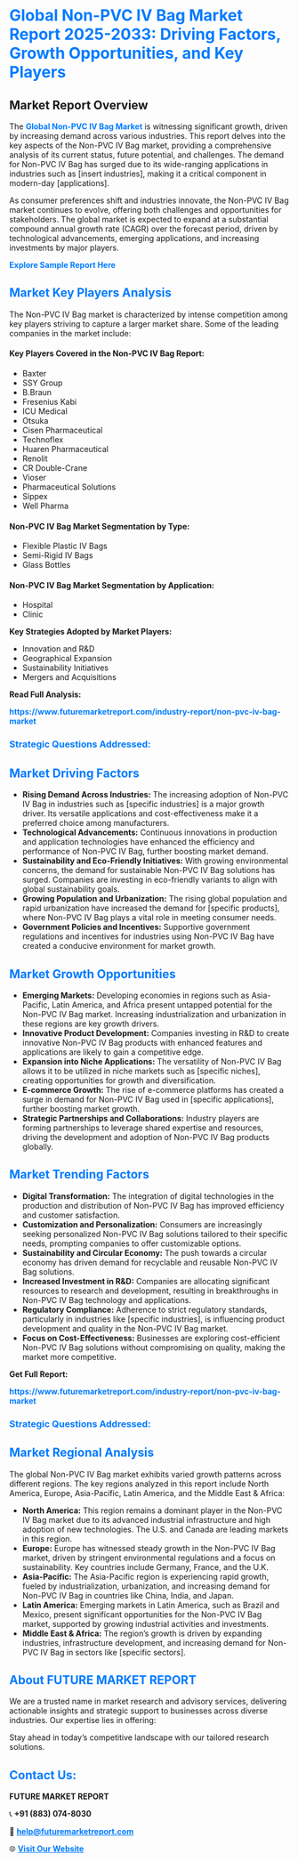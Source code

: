 <h1 style="color: #007BFF;">Global Non-PVC IV Bag Market Report 2025-2033: Driving Factors, Growth Opportunities, and Key Players</h1>

<section id="overview">
<h2>Market Report Overview</h2>
<p>The <a href="https://www.futuremarketreport.com/industry-report/non-pvc-iv-bag-market" style="color: #007BFF; text-decoration: none;"><strong>Global Non-PVC IV Bag Market</strong></a> is witnessing significant growth, driven by increasing demand across various industries. This report delves into the key aspects of the Non-PVC IV Bag market, providing a comprehensive analysis of its current status, future potential, and challenges. The demand for Non-PVC IV Bag has surged due to its wide-ranging applications in industries such as [insert industries], making it a critical component in modern-day [applications].</p>
<p>As consumer preferences shift and industries innovate, the Non-PVC IV Bag market continues to evolve, offering both challenges and opportunities for stakeholders. The global market is expected to expand at a substantial compound annual growth rate (CAGR) over the forecast period, driven by technological advancements, emerging applications, and increasing investments by major players.</p>
</section>

<section id="overview">
<p><a href="https://www.futuremarketreport.com/request-sample/reportId=80057" style="color: #007BFF; text-decoration: none;"><strong>Explore Sample Report Here</strong></a></p>
</section>

<section id="key-players">
<h2 style="color: #007BFF;">Market Key Players Analysis</h2>
<p>The Non-PVC IV Bag market is characterized by intense competition among key players striving to capture a larger market share. Some of the leading companies in the market include:</p>
<h4>Key Players Covered in the Non-PVC IV Bag Report:</h4>
<ul><li>Baxter</li><li>SSY Group</li><li>B.Braun</li><li>Fresenius Kabi</li><li>ICU Medical</li><li>Otsuka</li><li>Cisen Pharmaceutical</li><li>Technoflex</li><li>Huaren Pharmaceutical</li><li>Renolit</li><li>CR Double-Crane</li><li>Vioser</li><li>Pharmaceutical Solutions</li><li>Sippex</li><li>Well Pharma</li></ul>
<h4>Non-PVC IV Bag Market Segmentation by Type:</h4>
<ul><li>Flexible Plastic IV Bags</li><li>Semi-Rigid IV Bags</li><li>Glass Bottles</li></ul>

<h4>Non-PVC IV Bag Market Segmentation by Application:</h4>
<ul><li>Hospital</li><li>Clinic</li></ul>
<p><strong>Key Strategies Adopted by Market Players:</strong></p>
<ul>
<li>Innovation and R&D</li>
<li>Geographical Expansion</li>
<li>Sustainability Initiatives</li>
<li>Mergers and Acquisitions</li>
</ul>
</section>

<section>
<p><strong>Read Full Analysis: </strong></p><a href="https://www.futuremarketreport.com/industry-report/non-pvc-iv-bag-market" style="color: #007BFF; text-decoration: none;"><strong>https://www.futuremarketreport.com/industry-report/non-pvc-iv-bag-market</strong></a>
<h3 style="color: #007BFF;">Strategic Questions Addressed:</h3>
</section>

<section id="driving-factors">
<h2 style="color: #007BFF;">Market Driving Factors</h2>
<ul>
<li><strong>Rising Demand Across Industries:</strong> The increasing adoption of Non-PVC IV Bag in industries such as [specific industries] is a major growth driver. Its versatile applications and cost-effectiveness make it a preferred choice among manufacturers.</li>
<li><strong>Technological Advancements:</strong> Continuous innovations in production and application technologies have enhanced the efficiency and performance of Non-PVC IV Bag, further boosting market demand.</li>
<li><strong>Sustainability and Eco-Friendly Initiatives:</strong> With growing environmental concerns, the demand for sustainable Non-PVC IV Bag solutions has surged. Companies are investing in eco-friendly variants to align with global sustainability goals.</li>
<li><strong>Growing Population and Urbanization:</strong> The rising global population and rapid urbanization have increased the demand for [specific products], where Non-PVC IV Bag plays a vital role in meeting consumer needs.</li>
<li><strong>Government Policies and Incentives:</strong> Supportive government regulations and incentives for industries using Non-PVC IV Bag have created a conducive environment for market growth.</li>
</ul>
</section>

<section id="growth-opportunities">
<h2 style="color: #007BFF;">Market Growth Opportunities</h2>
<ul>
<li><strong>Emerging Markets:</strong> Developing economies in regions such as Asia-Pacific, Latin America, and Africa present untapped potential for the Non-PVC IV Bag market. Increasing industrialization and urbanization in these regions are key growth drivers.</li>
<li><strong>Innovative Product Development:</strong> Companies investing in R&D to create innovative Non-PVC IV Bag products with enhanced features and applications are likely to gain a competitive edge.</li>
<li><strong>Expansion into Niche Applications:</strong> The versatility of Non-PVC IV Bag allows it to be utilized in niche markets such as [specific niches], creating opportunities for growth and diversification.</li>
<li><strong>E-commerce Growth:</strong> The rise of e-commerce platforms has created a surge in demand for Non-PVC IV Bag used in [specific applications], further boosting market growth.</li>
<li><strong>Strategic Partnerships and Collaborations:</strong> Industry players are forming partnerships to leverage shared expertise and resources, driving the development and adoption of Non-PVC IV Bag products globally.</li>
</ul>
</section>

<section id="trending-factors">
<h2 style="color: #007BFF;">Market Trending Factors</h2>
<ul>
<li><strong>Digital Transformation:</strong> The integration of digital technologies in the production and distribution of Non-PVC IV Bag has improved efficiency and customer satisfaction.</li>
<li><strong>Customization and Personalization:</strong> Consumers are increasingly seeking personalized Non-PVC IV Bag solutions tailored to their specific needs, prompting companies to offer customizable options.</li>
<li><strong>Sustainability and Circular Economy:</strong> The push towards a circular economy has driven demand for recyclable and reusable Non-PVC IV Bag solutions.</li>
<li><strong>Increased Investment in R&D:</strong> Companies are allocating significant resources to research and development, resulting in breakthroughs in Non-PVC IV Bag technology and applications.</li>
<li><strong>Regulatory Compliance:</strong> Adherence to strict regulatory standards, particularly in industries like [specific industries], is influencing product development and quality in the Non-PVC IV Bag market.</li>
<li><strong>Focus on Cost-Effectiveness:</strong> Businesses are exploring cost-efficient Non-PVC IV Bag solutions without compromising on quality, making the market more competitive.</li>
</ul>
</section>

<section>
<p><strong>Get Full Report: </strong></p><a href="https://www.futuremarketreport.com/industry-report/non-pvc-iv-bag-market" style="color: #007BFF; text-decoration: none;"><strong>https://www.futuremarketreport.com/industry-report/non-pvc-iv-bag-market</strong></a>
<h3 style="color: #007BFF;">Strategic Questions Addressed:</h3>
</section>


<section id="regional-analysis">
<h2 style="color: #007BFF;">Market Regional Analysis</h2>
<p>The global Non-PVC IV Bag market exhibits varied growth patterns across different regions. The key regions analyzed in this report include North America, Europe, Asia-Pacific, Latin America, and the Middle East & Africa:</p>
<ul>
<li><strong>North America:</strong> This region remains a dominant player in the Non-PVC IV Bag market due to its advanced industrial infrastructure and high adoption of new technologies. The U.S. and Canada are leading markets in this region.</li>
<li><strong>Europe:</strong> Europe has witnessed steady growth in the Non-PVC IV Bag market, driven by stringent environmental regulations and a focus on sustainability. Key countries include Germany, France, and the U.K.</li>
<li><strong>Asia-Pacific:</strong> The Asia-Pacific region is experiencing rapid growth, fueled by industrialization, urbanization, and increasing demand for Non-PVC IV Bag in countries like China, India, and Japan.</li>
<li><strong>Latin America:</strong> Emerging markets in Latin America, such as Brazil and Mexico, present significant opportunities for the Non-PVC IV Bag market, supported by growing industrial activities and investments.</li>
<li><strong>Middle East & Africa:</strong> The region’s growth is driven by expanding industries, infrastructure development, and increasing demand for Non-PVC IV Bag in sectors like [specific sectors].</li>
</ul>
</section>

<footer>
<h2 style="color: #007BFF;">About FUTURE MARKET REPORT</h2>
<p>We are a trusted name in market research and advisory services, delivering actionable insights and strategic support to businesses across diverse industries. Our expertise lies in offering:</p>

<p>Stay ahead in today’s competitive landscape with our tailored research solutions.</p>

<h2 style="color: #007BFF;">Contact Us:</h2>
<p><strong>FUTURE MARKET REPORT</strong></p>
<p>📞 <strong>+91 (883) 074-8030</strong></p>
<p>📧 <strong><a href="mailto:help@futuremarketreport.com" style="color: #007BFF;">help@futuremarketreport.com</a></strong></p>
<p>🌐 <strong><a href="https://www.futuremarketreport.com/" style="color: #007BFF;">Visit Our Website</a></strong></p>
</footer>